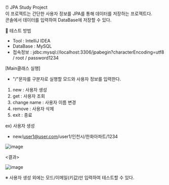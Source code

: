 ⏰ JPA Study Project</br>
이 프로젝트는 간단한 사용자 정보를 JPA를 통해 데이터를 저장하는 프로젝트다.</br>
콘솔에서 데이터를 입력하여 DataBase에 저장할 수 있다.
</br>

🧪 테스트 방법
- Tool : IntelliJ IDEA
- DataBase : MySQL
- 접속정보 : jdbc:mysql://localhost:3306/jpabegin?characterEncoding=utf8 / root / password1234

[Main클래스 실행]
- "/"문자를 구분자로 실행할 모드와 사용자 정보를 입력한다. 
1. new : 사용자 생성
2. get : 사용자 조회
3. change name : 사용자 이름 변경
4. remove : 사용자 삭제
5. exit : 종료


ex) 사용자 생성
- new/user1@user.com/user1/인천시/한화아파트/1234
  
![image](https://github.com/user-attachments/assets/bd0c0112-117b-4648-98ed-4065be19a85b)

<결과>

![image](https://github.com/user-attachments/assets/1dda677f-81fa-42f5-a30d-e1117b363cb6)


※ 사용자 생성 외에는 모드/이메일(키값)만 입력하여 테스트할 수 있다.
